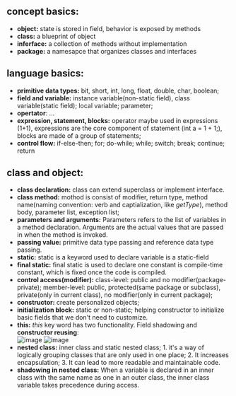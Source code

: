 concept basics:
---
- **object:** state is stored in field, behavior is exposed by methods  
- **class:** a blueprint of object  
- **inferface:** a collection of methods without implementation  
- **package:** a namesapce that organizes classes and interfaces  

language basics:
---
- **primitive data types:** bit, short, int, long, float, double, char, boolean;  
- **field and variable:** instance variable(non-static field), class variable(static field); local variable; parameter;  
- **opertator**: ...  
- **expression, statement, blocks:** operator maybe used in expressions (1+1), expressions are the core component of statement (int a = 1 + 1;), blocks are made of a group of statements;  
- **control flow:** if-else-then; for; do-while; while; switch; break; continue; return  

class and object:
---
- **class declaration:** class can extend superclass or implement interface.  
- **class method:** mothod is consist of modifier, return type, method name(naming convention: verb and captialization, like *getType*), method body, parameter list, exception list;  
- **parameters and arguments:** Parameters refers to the list of variables in a method declaration. Arguments are the actual values that are passed in when the method is invoked.  
- **passing value:** primitive data type passing and reference data type passing. 
- **static:** static is a keyword used to declare variable is a static-field  
- **final static:** final static is used to declare one constant is compile-time constant, which is fixed once the code is compiled.  
- **control access(modifier):** class-level: public and no modifier(package-private); member-level: public, protected(same package or subclass), private(only in current class), no modifier(only in current package);  
- **constructor:** create personalized objects;  
- **initialization block:** static or non-static; helping constructor to initialize basic fields that we don't need to customize.
- **this:** *this* key word has two functionality. Field shadowing and **constructor reusing**:  
![image](https://github.com/user-attachments/assets/4f27898e-b92e-485a-9b2d-2c1c1a2773df)
![image](https://github.com/user-attachments/assets/f99c5526-5c5c-4886-ad29-6952d393598d)  
- **nested class:** inner class and static nested class; 1. it's a way of logically grouping classes that are only used in one place; 2. It increases encapsulation; 3. It can lead to more readable and maintainable code.  
- **shadowing in nested class:** When a variable is declared in an inner class with the same name as one in an outer class, the inner class variable takes precedence during access.  


